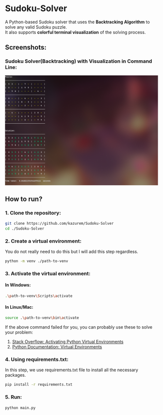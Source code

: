 # Sudoku-Solver
A Python-based Sudoku solver that uses the **Backtracking Algorithm** to solve any valid Sudoku puzzle.  
It also supports **colorful terminal visualization** of the solving process.


## **Screenshots:**
### **Sudoku Solver(Backtracking) with Visualization in Command Line:**
![Command Line Sudoku Solver](images/cl-sudoku-solver.png)
  
## **How to run?**    
  
### **1. Clone the repository:**
  
```bash
git clone https://github.com/kazurem/Sudoku-Solver
cd ./Sudoku-Solver
```
  
### **2. Create a virtual environment:**
  
You do not really need to do this but I will add this step regardless.
```bash
python -m venv ./path-to-venv
```
  
### **3. Activate the virtual environment:**
  
#### **In Windows:**
```bash
.\path-to-venv\Scripts\activate
```
  
#### **In Linux/Mac:**
  
```bash
source .\path-to-venv\bin\activate
```
If the above command failed for you, you can probably use these to solve your problem:  
1. [Stack Overflow: Activating Python Virtual Environments]("https://stackoverflow.com/questions/14604699/how-can-i-activate-a-virtualenv-in-linux")
2. [Python Documentation: Virtual Environments](https://docs.python.org/3/library/venv.html)
  
### **4. Using requirements.txt:** 
  
In this step, we use requirements.txt file to install all the necessary packages.
```bash
pip install -r requirements.txt
```
  
### **5. Run:**
  
```bash
python main.py
```
